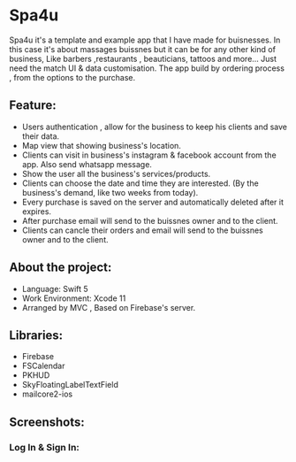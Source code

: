 # Spa4u

Spa4u it's a template and example app that I have made for buisnesses. In this case it's about massages buissnes but it can be for any other kind of business,
Like barbers ,restaurants , beauticians, tattoos and more...
Just need the match UI & data customisation.
The app build by ordering process , from the options to the purchase.

## Feature:

* Users authentication , allow for the business to keep his clients and save their data.
* Map view that showing business's location.
* Clients can visit in business's instagram & facebook account from the app. Also send whatsapp message.
* Show the user all the business's services/products.
* Clients can choose the date and time they are interested. (By the business's demand, like two weeks from today).
* Every purchase is saved on the server and automatically deleted after it expires.
* After purchase email will send to the buissnes owner and to the client.
* Clients can cancle their orders and email will send to the buissnes owner and to the client.

## About the project:

* Language: Swift 5
* Work Environment: Xcode 11 
* Arranged by MVC , Based on Firebase's server.

## Libraries:

* Firebase
* FSCalendar
* PKHUD
* SkyFloatingLabelTextField
* mailcore2-ios

## Screenshots:

### Log In & Sign In:
